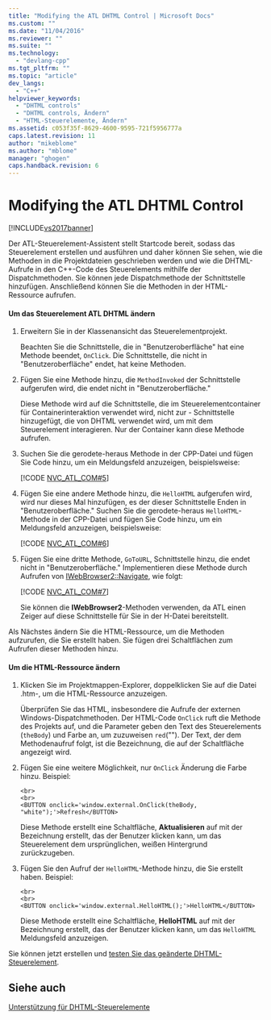 ```yaml
---
title: "Modifying the ATL DHTML Control | Microsoft Docs"
ms.custom: ""
ms.date: "11/04/2016"
ms.reviewer: ""
ms.suite: ""
ms.technology: 
  - "devlang-cpp"
ms.tgt_pltfrm: ""
ms.topic: "article"
dev_langs: 
  - "C++"
helpviewer_keywords: 
  - "DHTML controls"
  - "DHTML controls, Ändern"
  - "HTML-Steuerelemente, Ändern"
ms.assetid: c053f35f-8629-4600-9595-721f5956777a
caps.latest.revision: 11
author: "mikeblome"
ms.author: "mblome"
manager: "ghogen"
caps.handback.revision: 6
---
```

# Modifying the ATL DHTML Control
[!INCLUDE[vs2017banner](../assembler/inline/includes/vs2017banner.md)]

Der ATL\-Steuerelement\-Assistent stellt Startcode bereit, sodass das Steuerelement erstellen und ausführen und daher können Sie sehen, wie die Methoden in die Projektdateien geschrieben werden und wie die DHTML\-Aufrufe in den C\+\+\-Code des Steuerelements mithilfe der Dispatchmethoden.  Sie können jede Dispatchmethode der Schnittstelle hinzufügen.  Anschließend können Sie die Methoden in der HTML\-Ressource aufrufen.  
  
#### Um das Steuerelement ATL DHTML ändern  
  
1.  Erweitern Sie in der Klassenansicht das Steuerelementprojekt.  
  
     Beachten Sie die Schnittstelle, die in "Benutzeroberfläche" hat eine Methode beendet, `OnClick`.  Die Schnittstelle, die nicht in "Benutzeroberfläche" endet, hat keine Methoden.  
  
2.  Fügen Sie eine Methode hinzu, die `MethodInvoked` der Schnittstelle aufgerufen wird, die endet nicht in "Benutzeroberfläche."  
  
     Diese Methode wird auf die Schnittstelle, die im Steuerelementcontainer für Containerinteraktion verwendet wird, nicht zur \- Schnittstelle hinzugefügt, die von DHTML verwendet wird, um mit dem Steuerelement interagieren.  Nur der Container kann diese Methode aufrufen.  
  
3.  Suchen Sie die gerodete\-heraus Methode in der CPP\-Datei und fügen Sie Code hinzu, um ein Meldungsfeld anzuzeigen, beispielsweise:  
  
     [!CODE [NVC_ATL_COM#5](../CodeSnippet/VS_Snippets_Cpp/NVC_ATL_COM#5)]  
  
4.  Fügen Sie eine andere Methode hinzu, die `HelloHTML` aufgerufen wird, wird nur dieses Mal hinzufügen, es der dieser Schnittstelle Enden in "Benutzeroberfläche." Suchen Sie die gerodete\-heraus `HelloHTML`\-Methode in der CPP\-Datei und fügen Sie Code hinzu, um ein Meldungsfeld anzuzeigen, beispielsweise:  
  
     [!CODE [NVC_ATL_COM#6](../CodeSnippet/VS_Snippets_Cpp/NVC_ATL_COM#6)]  
  
5.  Fügen Sie eine dritte Methode, `GoToURL`, Schnittstelle hinzu, die endet nicht in "Benutzeroberfläche." Implementieren diese Methode durch Aufrufen von [IWebBrowser2::Navigate](https://msdn.microsoft.com/en-us/library/aa752133.aspx), wie folgt:  
  
     [!CODE [NVC_ATL_COM#7](../CodeSnippet/VS_Snippets_Cpp/NVC_ATL_COM#7)]  
  
     Sie können die **IWebBrowser2**\-Methoden verwenden, da ATL einen Zeiger auf diese Schnittstelle für Sie in der H\-Datei bereitstellt.  
  
 Als Nächstes ändern Sie die HTML\-Ressource, um die Methoden aufzurufen, die Sie erstellt haben.  Sie fügen drei Schaltflächen zum Aufrufen dieser Methoden hinzu.  
  
#### Um die HTML\-Ressource ändern  
  
1.  Klicken Sie im Projektmappen\-Explorer, doppelklicken Sie auf die Datei .htm\-, um die HTML\-Ressource anzuzeigen.  
  
     Überprüfen Sie das HTML, insbesondere die Aufrufe der externen Windows\-Dispatchmethoden.  Der HTML\-Code `OnClick` ruft die Methode des Projekts auf, und die Parameter geben den Text des Steuerelements \(`theBody`\) und Farbe an, um zuzuweisen `red`\(""\).  Der Text, der dem Methodenaufruf folgt, ist die Bezeichnung, die auf der Schaltfläche angezeigt wird.  
  
2.  Fügen Sie eine weitere Möglichkeit, nur `OnClick` Änderung die Farbe hinzu.  Beispiel:  
  
    ```  
    <br>  
    <br>  
    <BUTTON onclick='window.external.OnClick(theBody, "white");'>Refresh</BUTTON>  
    ```  
  
     Diese Methode erstellt eine Schaltfläche, **Aktualisieren** auf mit der Bezeichnung erstellt, das der Benutzer klicken kann, um das Steuerelement dem ursprünglichen, weißen Hintergrund zurückzugeben.  
  
3.  Fügen Sie den Aufruf der `HelloHTML`\-Methode hinzu, die Sie erstellt haben.  Beispiel:  
  
    ```  
    <br>  
    <br>  
    <BUTTON onclick='window.external.HelloHTML();'>HelloHTML</BUTTON>  
    ```  
  
     Diese Methode erstellt eine Schaltfläche, **HelloHTML** auf mit der Bezeichnung erstellt, das der Benutzer klicken kann, um das `HelloHTML` Meldungsfeld anzuzeigen.  
  
 Sie können jetzt erstellen und [testen Sie das geänderte DHTML\-Steuerelement](../atl/testing-the-modified-atl-dhtml-control.md).  
  
## Siehe auch  
 [Unterstützung für DHTML\-Steuerelemente](../atl/atl-support-for-dhtml-controls.md)